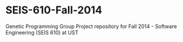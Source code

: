 # SEIS-610-Fall-2014
Genetic Programming Group Project repository for Fall 2014 - Software Engineering (SEIS 610) at UST
